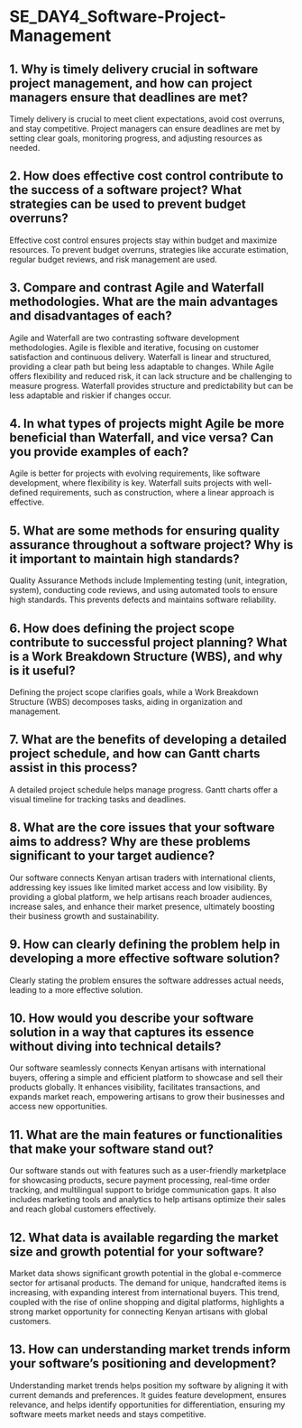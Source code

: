# SE_DAY4_Software-Project-Management
## 1. Why is timely delivery crucial in software project management, and how can project managers ensure that deadlines are met?

Timely delivery is crucial to meet client expectations, avoid cost overruns, and stay competitive. Project managers can ensure deadlines are met by setting clear goals, monitoring progress, and adjusting resources as needed.

## 2. How does effective cost control contribute to the success of a software project? What strategies can be used to prevent budget overruns?

Effective cost control ensures projects stay within budget and maximize resources. To prevent budget overruns, strategies like accurate estimation, regular budget reviews, and risk management are used.

## 3. Compare and contrast Agile and Waterfall methodologies. What are the main advantages and disadvantages of each?

Agile and Waterfall are two contrasting software development methodologies. Agile is flexible and iterative, focusing on customer satisfaction and continuous delivery. Waterfall is linear and structured, providing a clear path but being less adaptable to changes. While Agile offers flexibility and reduced risk, it can lack structure and be challenging to measure progress. Waterfall provides structure and predictability but can be less adaptable and riskier if changes occur.


## 4. In what types of projects might Agile be more beneficial than Waterfall, and vice versa? Can you provide examples of each?

Agile is better for projects with evolving requirements, like software development, where flexibility is key. Waterfall suits projects with well-defined requirements, such as construction, where a linear approach is effective.

## 5. What are some methods for ensuring quality assurance throughout a software project? Why is it important to maintain high standards?

Quality Assurance Methods include Implementing testing (unit, integration, system), conducting code reviews, and using automated tools to ensure high standards. This prevents defects and maintains software reliability.

## 6. How does defining the project scope contribute to successful project planning? What is a Work Breakdown Structure (WBS), and why is it useful?

Defining the project scope clarifies goals, while a Work Breakdown Structure (WBS) decomposes tasks, aiding in organization and management.

## 7. What are the benefits of developing a detailed project schedule, and how can Gantt charts assist in this process?

A detailed project schedule helps manage progress. Gantt charts offer a visual timeline for tracking tasks and deadlines.

## 8. What are the core issues that your software aims to address? Why are these problems significant to your target audience?

Our software connects Kenyan artisan traders with international clients, addressing key issues like limited market access and low visibility. By providing a global platform, we help artisans reach broader audiences, increase sales, and enhance their market presence, ultimately boosting their business growth and sustainability.


## 9. How can clearly defining the problem help in developing a more effective software solution?

Clearly stating the problem ensures the software addresses actual needs, leading to a more effective solution.

## 10. How would you describe your software solution in a way that captures its essence without diving into technical details?

Our software seamlessly connects Kenyan artisans with international buyers, offering a simple and efficient platform to showcase and sell their products globally. It enhances visibility, facilitates transactions, and expands market reach, empowering artisans to grow their businesses and access new opportunities.

## 11. What are the main features or functionalities that make your software stand out?

Our software stands out with features such as a user-friendly marketplace for showcasing products, secure payment processing, real-time order tracking, and multilingual support to bridge communication gaps. It also includes marketing tools and analytics to help artisans optimize their sales and reach global customers effectively.

## 12. What data is available regarding the market size and growth potential for your software?

Market data shows significant growth potential in the global e-commerce sector for artisanal products. The demand for unique, handcrafted items is increasing, with expanding interest from international buyers. This trend, coupled with the rise of online shopping and digital platforms, highlights a strong market opportunity for connecting Kenyan artisans with global customers.

## 13. How can understanding market trends inform your software’s positioning and development?

Understanding market trends helps position my software by aligning it with current demands and preferences. It guides feature development, ensures relevance, and helps identify opportunities for differentiation, ensuring my software meets market needs and stays competitive.
